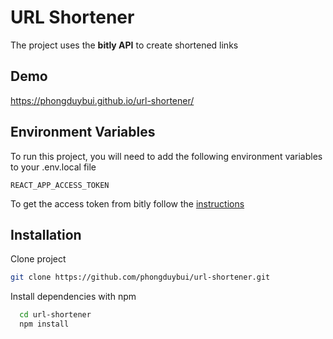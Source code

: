 
# URL Shortener

The project uses the **bitly API** to create shortened links



## Demo

https://phongduybui.github.io/url-shortener/

  
## Environment Variables

To run this project, you will need to add the following environment variables to your .env.local file

`REACT_APP_ACCESS_TOKEN`

To get the access token from bitly follow the [instructions](https://support.bitly.com/hc/en-us/articles/230647907-How-do-I-generate-an-OAuth-access-token-for-the-Bitly-API-)


## Installation 

Clone project

```bash
git clone https://github.com/phongduybui/url-shortener.git
```

Install dependencies with npm

```bash 
  cd url-shortener
  npm install
```
